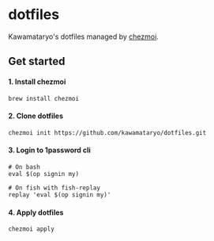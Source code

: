 # dotfiles
Kawamataryo's dotfiles managed by [chezmoi](https://www.chezmoi.io/).

## Get started

#### 1. Install chezmoi

```
brew install chezmoi
```

#### 2. Clone dotfiles

```
chezmoi init https://github.com/kawamataryo/dotfiles.git
```

#### 3. Login to 1password cli

```
# On bash
eval $(op signin my)

# On fish with fish-replay
replay 'eval $(op signin my)'
```

#### 4. Apply dotfiles

```
chezmoi apply
```
